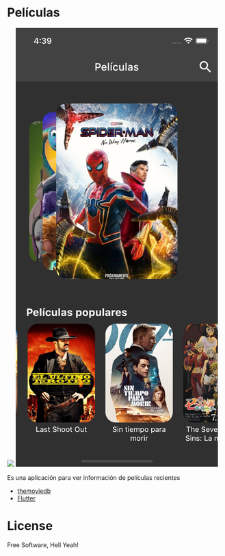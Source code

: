 # Películas

<img src="./Simulator Screen Recording - iPhone 13 - 2021-12-19 at 04.30.21.gif">
<img src="./Simulator Screen Shot - iPhone 13 - 2021-12-19 at 04.39.45.png">

Es una aplicación para ver información de películas recientes

- [themoviedb](https://www.themoviedb.org/)
- [Flutter](https://flutter.dev/)

# License

Free Software, Hell Yeah!
